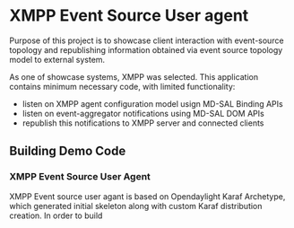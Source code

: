 # XMPP Event Source User agent

Purpose of this project is to showcase client interaction with
event-source topology and republishing information obtained via
event source topology model to external system.

As one of showcase systems, XMPP was selected. This application contains
minimum necessary code, with limited functionality:

* listen on XMPP agent configuration model usign MD-SAL Binding APIs
* listen on event-aggregator notifications using MD-SAL DOM APIs
* republish this notifications to XMPP server and connected clients

## Building Demo Code

### XMPP Event Source User Agent

XMPP Event source user agant is based on Opendaylight Karaf Archetype,
which generated initial skeleton along with custom Karaf distribution creation.
In order to build  
